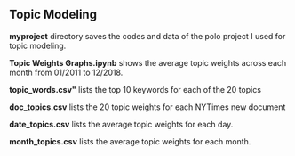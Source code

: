 ## Topic Modeling

**myproject** directory saves the codes and data of the polo project I used for topic modeling.

**Topic Weights Graphs.ipynb** shows the average topic weights across each month from 01/2011 to 12/2018.

**topic_words.csv"** lists the top 10 keywords for each of the 20 topics

**doc_topics.csv** lists the 20 topic weights for each NYTimes new document

**date_topics.csv** lists the average topic weights for each day.

**month_topics.csv** lists the average topic weights for each month.

